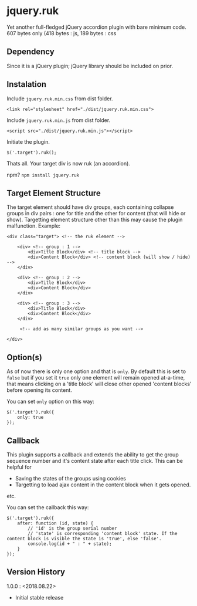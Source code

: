 # jquery.ruk
Yet another full-fledged jQuery accordion plugin with bare minimum code. 607 bytes only (418 bytes : js, 189 bytes : css

## Dependency
Since it is a jQuery plugin; jQuery library should be included on prior.

## Instalation
Include `jquery.ruk.min.css` from dist folder.
```
<link rel="stylesheet" href="./dist/jquery.ruk.min.css">
```

Include `jquery.ruk.min.js` from dist folder.
```
<script src="./dist/jquery.ruk.min.js"></script>
```
Initiate the plugin.
```
$('.target').ruk();
```
Thats all. Your target div is now ruk (an accordion).

npm? `npm install jquery.ruk`

## Target Element Structure

The target element should have div groups, each containing collapse groups in div pairs : one for title and the other for content (that will hide or show). Targetting element structure other than this may cause the plugin malfunction. Example:

```
<div class="target"> <!-- the ruk element -->

    <div> <!-- group : 1 -->
        <div>Title Block</div> <!-- title block -->
        <div>Content Block</div> <!-- content block (will show / hide) -->
    </div>

    <div> <!-- group : 2 -->
        <div>Title Block</div>
        <div>Content Block</div>
    </div>

    <div> <!-- group : 3 -->
        <div>Title Block</div>
        <div>Content Block</div>
    </div>

     <!-- add as many similar groups as you want -->

</div>
```

## Option(s)
As of now there is only one option and that is `only`. By default this is set to `false` but if you set it `true` only one element will remain opened at-a-time, that means clicking on a 'title block' will close other opened 'content blocks' before opening its content.

You can set `only` option on this way:
```
$('.target').ruk({
    only: true
});
```

## Callback
This plugin supports a callback and extends the ability to get the group sequence number and it's content state after each title click. This can be helpful for 
- Saving the states of the groups using cookies
- Targetting to load ajax content in the content block when it gets opened.

etc.

You can set the callback this way:
```
$('.target').ruk({
    after: function (id, state) {
        // 'id' is the group serial number
        // 'state' is corresponding 'content block' state. If the content block is visible the state is 'true', else 'false'.
        console.log(id + " : " + state);
    }
});
```
## Version History
1.0.0 : <2018.08.22>
- Initial stable release